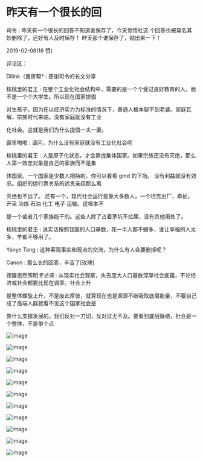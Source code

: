 # 昨天有一个很长的回

司令 : 昨天有一个很长的回答不知道谁保存了，今天觉悟社这 个回答也被莫名其妙删除了，还好有人及时保存！ 昨天那个谁保存了，贴出来一下！

2019-02-08(16 赞)

评论区：

Dilink（撸房帮* : 感谢司令的长文分享

核桃里的君王 : 在整个工业化社会结构中，需要的是一个个受过良好教育的人，而不是一个个大学生。所以现在国家提倡

对生孩子。因为在以经济实力为标准的情况下，普通人根本娶不到老婆。家庭瓦解，宗族时代来临。没有家庭就没有工业

化社会。这就是我们为什么提倡一夫一妻。

霹里啪啦 : 请问，为什么没有家庭就没有工业化社会呢

核桃里的君王 : 人是原子化状态，才会靠拢集体国家。如果宗族还没有灭绝，那么人第一效忠对象是自己的家族而不是集

体国家。一个国家是少数人把持的，你可以看看 gmd 的下场。 没有利益就没有效忠。组织的运行靠关系的远贵亲疏那么离

灭绝也不远了。 还有一个，现代社会运行是靠大多数人，一个坦克出厂，牵扯，开采 冶炼 石油 化工 电子 运输。这根本不

是一个或者几个家族能干的。这些人除了占着茅坑不拉屎，没有其他用处了。

核桃里的君王 : 说实话按照我国的人口基数，死一半人都不嫌多，谁让享福的人太多，羊都不够用了。

Yanye Tang : 这种客观事实和观点的交流，为什么有人会要删掉呢？

Canon : 那么长的回答，辛苦了[玫瑰]

德隆思然照明*专业高* : 从现实社会观察，失去庞大人口基数深厚社会底蕴，不论经济或社会都要比现在调零。社会上升

是整体螺旋上升，不是废此厚彼，就算现在也是源源不断吸取底层能量，不要自己成了高端人群就看不见这个国家社会是

靠什么支撑发展的。我们反对一刀切，反对过尤不及。要看到底层脉络，社会是一个整体，不是单个点

![image](img/Image_164.png)

![image](img/Image_165.png)

![image](img/Image_166.png)

![image](img/Image_167.png)

![image](img/Image_168.png)

![image](img/Image_169.png)

![image](img/Image_170.png)

![image](img/Image_171.png)

![image](img/Image_172.png)

![image](img/Image_173.png)

![image](img/Image_174.png)